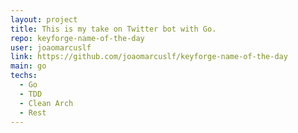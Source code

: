 ```yaml
---
layout: project
title: This is my take on Twitter bot with Go.
repo: keyforge-name-of-the-day
user: joaomarcuslf
link: https://github.com/joaomarcuslf/keyforge-name-of-the-day
main: go
techs:
  - Go
  - TDD
  - Clean Arch
  - Rest
---
```

